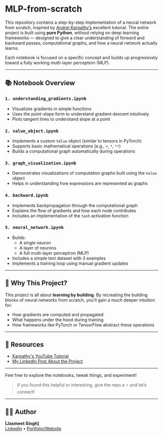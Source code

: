 # MLP-from-scratch
This repository contains a step-by-step implementation of a neural network from scratch, inspired by [Andrej Karpathy’s](https://www.youtube.com/watch?v=VMj-3S1tku0) excellent tutorial. The entire project is built using **pure Python**, without relying on deep learning frameworks — designed to give a clear understanding of forward and backward passes, computational graphs, and how a neural network actually learns.

Each notebook is focused on a specific concept and builds up progressively toward a fully working multi-layer perceptron (MLP).

---

## 📚 Notebook Overview

### `1. understanding_gradients.ipynb`
- Visualizes gradients in simple functions
- Uses the point-slope form to understand gradient descent intuitively
- Plots tangent lines to understand slope at a point

### `2. value_object.ipynb`
- Implements a custom `Value` object (similar to tensors in PyTorch)
- Supports basic mathematical operations (e.g., `+`, `*`, `**`)
- Builds a computational graph automatically during operations

### `3. graph_visualization.ipynb`
- Demonstrates visualizations of computation graphs built using the `Value` object
- Helps in understanding how expressions are represented as graphs

### `4. backward.ipynb`
- Implements backpropagation through the computational graph
- Explains the flow of gradients and how each node contributes
- Includes an implementation of the `tanh` activation function

### `5. neural_network.ipynb`
- Builds:
  - A single neuron
  - A layer of neurons
  - A full multi-layer perceptron (MLP)
- Includes a simple text dataset with 3 examples
- Implements a training loop using manual gradient updates

---

## 🚀 Why This Project?

This project is all about **learning by building**. By recreating the building blocks of neural networks from scratch, you’ll gain a much deeper intuition for:
- How gradients are computed and propagated
- What happens under the hood during training
- How frameworks like PyTorch or TensorFlow abstract these operations

---

## 📎 Resources

- [Karpathy's YouTube Tutorial](https://www.youtube.com/watch?v=VMj-3S1tku0)
- [My LinkedIn Post About the Project](https://www.linkedin.com/posts/jasmeet-singh-6118701b9_neuralnetworks-machinelearning-deeplearning-activity-7341147124006281216-y1XN?utm_source=share&utm_medium=member_desktop&rcm=ACoAADLZ6m0BQnIgAqQ_NFjjVxKa6EPV34WYs_Q)

---

Feel free to explore the notebooks, tweak things, and experiment!

> If you found this helpful or interesting, give the repo a ⭐ and let’s connect!

---

## 🧑‍💻 Author

**[Jasmeet Singh]**  
[LinkedIn](https://www.linkedin.com/in/jasmeet-singh-6118701b9/) • [Portfolio/Website](https://jasmeetsingh-028.github.io/jasmeet-portfolio.github.io//portfolio/)  
